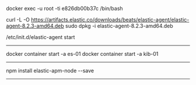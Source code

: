

docker exec -u root -ti e826db00b37c /bin/bash

curl -L -O https://artifacts.elastic.co/downloads/beats/elastic-agent/elastic-agent-8.2.3-amd64.deb
sudo dpkg -i elastic-agent-8.2.3-amd64.deb

/etc/init.d/elastic-agent start

----

docker container start -a es-01
docker container start -a kib-01

----

npm install elastic-apm-node --save

-----
